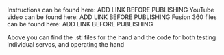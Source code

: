 Instructions can be found here: ADD LINK BEFORE PUBLISHING
YouTube video can be found here: ADD LINK BEFORE PUBLISHING
Fusion 360 files can be found here: ADD LINK BEFORE PUBLISHING

Above you can find the .stl files for the hand and the code for both testing individual servos, and operating the hand

